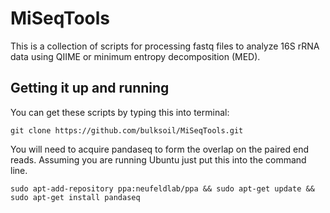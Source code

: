 # MiSeqTools
This is a collection of scripts for processing fastq files to analyze 16S rRNA data using QIIME or minimum entropy decomposition (MED).

## Getting it up and running
You can get these scripts by typing this into terminal:

	git clone https://github.com/bulksoil/MiSeqTools.git

You will need to acquire pandaseq to form the overlap on the paired end reads.  Assuming you are running Ubuntu just put this into the command line.

	sudo apt-add-repository ppa:neufeldlab/ppa && sudo apt-get update && sudo apt-get install pandaseq



 
